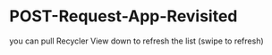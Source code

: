 # POST-Request-App-Revisited

you can pull Recycler View down to refresh the list (swipe to refresh)
